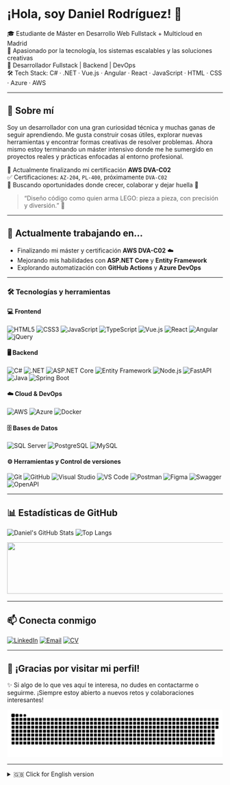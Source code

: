 # ¡Hola, soy Daniel Rodríguez! 👋

🎓 Estudiante de Máster en Desarrollo Web Fullstack + Multicloud en Madrid  
🔧 Apasionado por la tecnología, los sistemas escalables y las soluciones creativas  
💼 Desarrollador Fullstack | Backend | DevOps  
🛠️ Tech Stack: C# · .NET · Vue.js · Angular · React · JavaScript · HTML · CSS · Azure · AWS  

---

## 🚀 Sobre mí

Soy un desarrollador con una gran curiosidad técnica y muchas ganas de seguir aprendiendo. Me gusta construir cosas útiles, explorar nuevas herramientas y encontrar formas creativas de resolver problemas. Ahora mismo estoy terminando un máster intensivo donde me he sumergido en proyectos reales y prácticas enfocadas al entorno profesional.

🧪 Actualmente finalizando mi certificación **AWS DVA-C02**  
✅ Certificaciones: `AZ-204`, `PL-400`, próximamente `DVA-C02`  
📌 Buscando oportunidades donde crecer, colaborar y dejar huella 🚀

> “Diseño código como quien arma LEGO: pieza a pieza, con precisión y diversión.” 🧱

---

## 📌 Actualmente trabajando en...

- Finalizando mi máster y certificación **AWS DVA-C02** ☁️
- Mejorando mis habilidades con **ASP.NET Core** y **Entity Framework**
- Explorando automatización con **GitHub Actions** y **Azure DevOps**

---

### 🛠️ Tecnologías y herramientas

#### 💻 Frontend
![HTML5](https://img.shields.io/badge/HTML5-E34F26?style=flat&logo=html5&logoColor=white)
![CSS3](https://img.shields.io/badge/CSS3-1572B6?style=flat&logo=css3&logoColor=white)
![JavaScript](https://img.shields.io/badge/JavaScript-F7DF1E?style=flat&logo=javascript&logoColor=black)
![TypeScript](https://img.shields.io/badge/TypeScript-3178C6?style=flat&logo=typescript&logoColor=white)
![Vue.js](https://img.shields.io/badge/Vue.js-4FC08D?style=flat&logo=vuedotjs&logoColor=white)
![React](https://img.shields.io/badge/React-61DAFB?style=flat&logo=react&logoColor=black)
![Angular](https://img.shields.io/badge/Angular-DD0031?style=flat&logo=angular&logoColor=white)
![jQuery](https://img.shields.io/badge/jQuery-0769AD?style=flat&logo=jquery&logoColor=white)

#### 🖥️ Backend
![C#](https://img.shields.io/badge/C%23-239120?style=flat&logo=c-sharp&logoColor=white)
![.NET](https://img.shields.io/badge/.NET-512BD4?style=flat&logo=dotnet&logoColor=white)
![ASP.NET Core](https://img.shields.io/badge/ASP.NET_Core-512BD4?style=flat&logo=dotnet&logoColor=white)
![Entity Framework](https://img.shields.io/badge/Entity%20Framework-6DB33F?style=flat&logo=dotnet&logoColor=white)
![Node.js](https://img.shields.io/badge/Node.js-339933?style=flat&logo=nodedotjs&logoColor=white)
![FastAPI](https://img.shields.io/badge/FastAPI-009688?style=flat&logo=fastapi&logoColor=white)
![Java](https://img.shields.io/badge/Java-ED8B00?style=flat&logo=openjdk&logoColor=white)
![Spring Boot](https://img.shields.io/badge/Spring%20Boot-6DB33F?style=flat&logo=springboot&logoColor=white)

#### ☁️ Cloud & DevOps
![AWS](https://img.shields.io/badge/AWS-232F3E?style=flat&logo=amazonaws&logoColor=white)
![Azure](https://img.shields.io/badge/Azure-0078D4?style=flat&logo=microsoftazure&logoColor=white)
![Docker](https://img.shields.io/badge/Docker-2496ED?style=flat&logo=docker&logoColor=white)

#### 🗄️ Bases de Datos
![SQL Server](https://img.shields.io/badge/SQL%20Server-CC2927?style=flat&logo=microsoftsqlserver&logoColor=white)
![PostgreSQL](https://img.shields.io/badge/PostgreSQL-336791?style=flat&logo=postgresql&logoColor=white)
![MySQL](https://img.shields.io/badge/MySQL-4479A1?style=flat&logo=mysql&logoColor=white)

#### ⚙️ Herramientas y Control de versiones
![Git](https://img.shields.io/badge/Git-F05032?style=flat&logo=git&logoColor=white)
![GitHub](https://img.shields.io/badge/GitHub-181717?style=flat&logo=github&logoColor=white)
![Visual Studio](https://img.shields.io/badge/Visual%20Studio-5C2D91?style=flat&logo=visualstudio&logoColor=white)
![VS Code](https://img.shields.io/badge/VS%20Code-007ACC?style=flat&logo=visualstudiocode&logoColor=white)
![Postman](https://img.shields.io/badge/Postman-FF6C37?style=flat&logo=postman&logoColor=white)
![Figma](https://img.shields.io/badge/Figma-F24E1E?style=flat&logo=figma&logoColor=white)
![Swagger](https://img.shields.io/badge/Swagger-85EA2D?style=flat&logo=swagger&logoColor=black)
![OpenAPI](https://img.shields.io/badge/OpenAPI-6BA539?style=flat&logo=openapiinitiative&logoColor=white)

---

## 📊 Estadísticas de GitHub

![Daniel's GitHub Stats](https://github-readme-stats.vercel.app/api?username=Danirolan21&show_icons=true&theme=tokyonight)
![Top Langs](https://github-readme-stats.vercel.app/api/top-langs/?username=Danirolan21&layout=compact&theme=tokyonight)

<a href="https://github.com/devxb/gitanimals">
  <img
    src="https://render.gitanimals.org/lines/Danirolan21?pet-id=711265283763620615"
    width="600"
    height="120"
  />
</a>

---

## 📫 Conecta conmigo

[![LinkedIn](https://img.shields.io/badge/-Daniel%20Rodríguez%20Lancha-0077B5?style=for-the-badge&logo=linkedin&logoColor=white)](https://www.linkedin.com/in/daniel-rodriguez-lancha)
[![Email](https://img.shields.io/badge/Email-D14836?style=for-the-badge&logo=gmail&logoColor=white)](mailto:danirolan21@hotmail.com)
[![CV](https://img.shields.io/badge/CV-PDF-blue?style=for-the-badge&logo=adobeacrobatreader&logoColor=white)](https://1drv.ms/b/c/af76932b04ce206f/EaUPap4e07BJrFAodln2ob8BvjkXsbVFWJCawMWQK-nBXw?e=xvOzMU)

---

## 🎉 ¡Gracias por visitar mi perfil!

✨ Si algo de lo que ves aquí te interesa, no dudes en contactarme o seguirme. ¡Siempre estoy abierto a nuevos retos y colaboraciones interesantes!

<p align="center">
  <img src="https://github.com/Danirolan21/Danirolan21/raw/output/github-snake-dark.svg" alt="snake gif"/>
</p>

---

<details>
  <summary>🇬🇧 Click for English version</summary>

# Hi, I'm Daniel Rodríguez! 👋

🎓 Master's student in Fullstack Web Development + Multicloud (Madrid)  
💼 Fullstack Developer | Backend | DevOps  
🛠️ Tech Stack: C# · .NET · Vue.js · Angular · React · JavaScript · HTML · CSS · Azure · AWS

![Coding](https://media.giphy.com/media/qgQUggAC3Pfv687qPC/giphy.gif)

---

## 🚀 About me

I'm a developer with strong curiosity and passion for learning. I enjoy building useful tools, experimenting with new technologies, and finding creative ways to solve problems.

🧪 Currently finishing my **AWS DVA-C02 certification**  
✅ Certifications: `AZ-204`, `PL-400`, and soon `DVA-C02`  
📌 Looking for new challenges, collaborations and opportunities to grow! 🚀

> “I code like I build LEGO: piece by piece, with precision and fun.” 🧱

---

## 📌 Currently working on...

- Finishing my master's degree and **AWS DVA-C02 certification** ☁️
- Improving my skills in **ASP.NET Core** and **Entity Framework**
- Exploring automation with **GitHub Actions** and **Azure DevOps**

---

</details>
